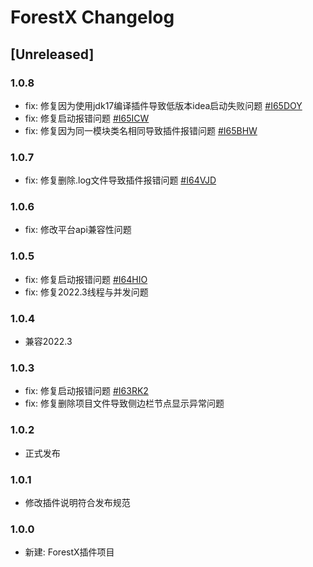 # ForestX Changelog

## [Unreleased]

### 1.0.8
- fix: 修复因为使用jdk17编译插件导致低版本idea启动失败问题 [#I65DOY](https://gitee.com/CHMing7/ForestX/issues/I65DOY)
- fix: 修复启动报错问题 [#I65ICW](https://gitee.com/CHMing7/ForestX/issues/I65ICW)
- fix: 修复因为同一模块类名相同导致插件报错问题 [#I65BHW](https://gitee.com/CHMing7/ForestX/issues/I65BHW)

### 1.0.7
- fix: 修复删除.log文件导致插件报错问题 [#I64VJD](https://gitee.com/CHMing7/ForestX/issues/I64VJD)

### 1.0.6
- fix: 修改平台api兼容性问题

### 1.0.5
- fix: 修复启动报错问题 [#I64HIO](https://gitee.com/CHMing7/ForestX/issues/I64HIO)
- fix: 修复2022.3线程与并发问题

### 1.0.4
- 兼容2022.3

### 1.0.3
- fix: 修复启动报错问题 [#I63RK2](https://gitee.com/CHMing7/ForestX/issues/I63RK2)
- fix: 修复删除项目文件导致侧边栏节点显示异常问题

### 1.0.2
- 正式发布

### 1.0.1
- 修改插件说明符合发布规范

### 1.0.0
- 新建: ForestX插件项目

